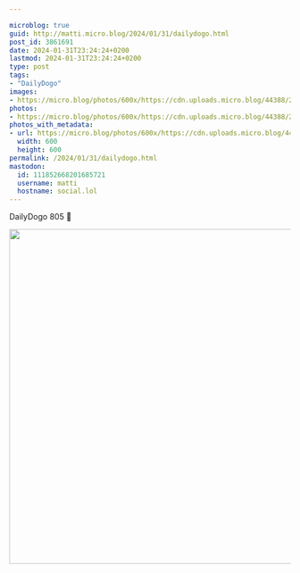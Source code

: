 ```yaml
---

microblog: true
guid: http://matti.micro.blog/2024/01/31/dailydogo.html
post_id: 3861691
date: 2024-01-31T23:24:24+0200
lastmod: 2024-01-31T23:24:24+0200
type: post
tags:
- "DailyDogo"
images:
- https://micro.blog/photos/600x/https://cdn.uploads.micro.blog/44388/2024/fbc6c19c13ad4e2c8cf25737107a2468.jpg
photos:
- https://micro.blog/photos/600x/https://cdn.uploads.micro.blog/44388/2024/fbc6c19c13ad4e2c8cf25737107a2468.jpg
photos_with_metadata:
- url: https://micro.blog/photos/600x/https://cdn.uploads.micro.blog/44388/2024/fbc6c19c13ad4e2c8cf25737107a2468.jpg
  width: 600
  height: 600
permalink: /2024/01/31/dailydogo.html
mastodon:
  id: 111852668201685721
  username: matti
  hostname: social.lol
---
```

DailyDogo 805 🐶

<img src="/media/uploads/2024/fbc6c19c13ad4e2c8cf25737107a2468.jpg" width="600" height="600" alt="" />
